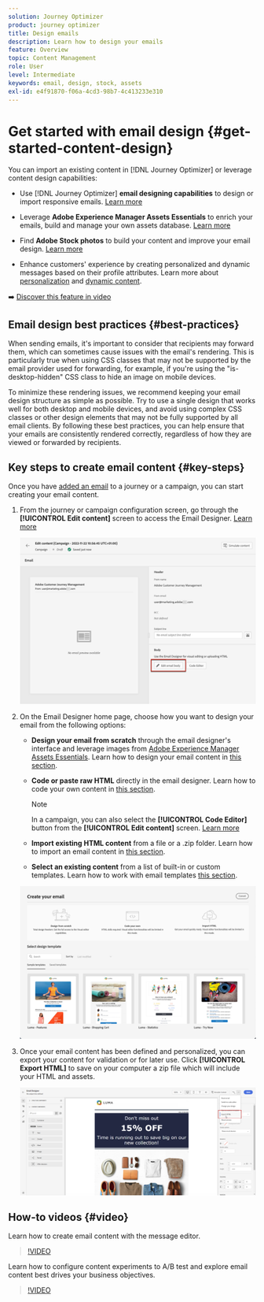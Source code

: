 ```yaml
---
solution: Journey Optimizer
product: journey optimizer
title: Design emails
description: Learn how to design your emails
feature: Overview
topic: Content Management
role: User
level: Intermediate
keywords: email, design, stock, assets
exl-id: e4f91870-f06a-4cd3-98b7-4c413233e310
---
```

# Get started with email design {#get-started-content-design}

You can import an existing content in [!DNL Journey Optimizer] or leverage content design capabilities:

* Use [!DNL Journey Optimizer] **email designing capabilities** to design or import responsive emails. [Learn more](content-from-scratch.md)

* Leverage **Adobe Experience Manager Assets Essentials** to enrich your emails, build and manage your own assets database. [Learn more](../content-management/assets-essentials.md)

* Find **Adobe Stock photos** to build your content and improve your email design. [Learn more](../content-management/stock.md)

* Enhance customers' experience by creating personalized and dynamic messages based on their profile attributes. Learn more about [personalization](../personalization/personalize.md) and [dynamic content](../personalization/get-started-dynamic-content.md).

➡️ [Discover this feature in video](#video)

## Email design best practices {#best-practices}

When sending emails, it's important to consider that recipients may forward them, which can sometimes cause issues with the email's rendering. This is particularly true when using CSS classes that may not be supported by the email provider used for forwarding, for example, if you're using the "is-desktop-hidden" CSS class to hide an image on mobile devices.

To minimize these rendering issues, we recommend keeping your email design structure as simple as possible. Try to use a single design that works well for both desktop and mobile devices, and avoid using complex CSS classes or other design elements that may not be fully supported by all email clients. By following these best practices, you can help ensure that your emails are consistently rendered correctly, regardless of how they are viewed or forwarded by recipients.

## Key steps to create email content {#key-steps}

Once you have [added an email](create-email.md) to a journey or a campaign, you can start creating your email content.

1. From the journey or campaign configuration screen, go through the **[!UICONTROL Edit content]** screen to access the Email Designer. [Learn more](create-email.md#define-email-content)

    ![](assets/email_designer_edit_email_body.png)

1. On the Email Designer home page, choose how you want to design your email from the following options:

    * **Design your email from scratch** through the email designer's interface and leverage images from [Adobe Experience Manager Assets Essentials](../content-management/assets-essentials.md). Learn how to design your email content in [this section](content-from-scratch.md).

    * **Code or paste raw HTML** directly in the email designer. Learn how to code your own content in [this section](code-content.md).
    
        >[!NOTE]
        >
        >In a campaign, you can also select the **[!UICONTROL Code Editor]** button from the **[!UICONTROL Edit content]** screen. [Learn more](create-email.md#define-email-content)

    * **Import existing HTML content** from a file or a .zip folder. Learn how to import an email content in [this section](existing-content.md).

    * **Select an existing content** from a list of built-in or custom templates. Learn how to work with email templates [this section](email-templates.md).

    ![](assets/email_designer_create_options.png)

1. Once your email content has been defined and personalized, you can export your content for validation or for later use. Click **[!UICONTROL Export HTML]** to save on your computer a zip file which will include your HTML and assets.

   ![](assets/email_designer_export.png)

## How-to videos {#video}

Learn how to create email content with the message editor.

>[!VIDEO](https://video.tv.adobe.com/v/334150?quality=12)

Learn how to configure content experiments to A/B test and explore email content best drives your business objectives.

>[!VIDEO](https://video.tv.adobe.com/v/3419893)
